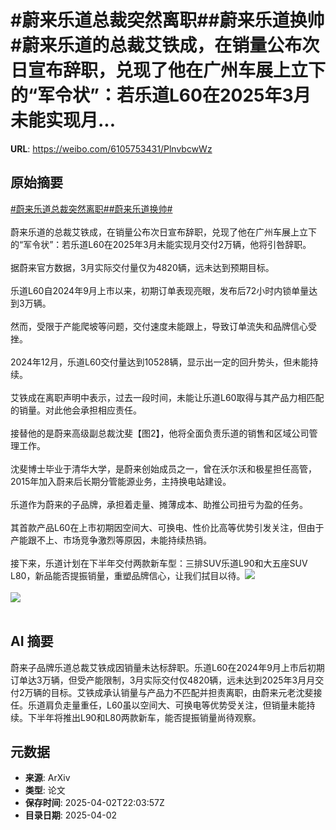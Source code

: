 # #蔚来乐道总裁突然离职##蔚来乐道换帅#蔚来乐道的总裁艾铁成，在销量公布次日宣布辞职，兑现了他在广州车展上立下的“军令状”：若乐道L60在2025年3月未能实现月...

**URL**: https://weibo.com/6105753431/PlnvbcwWz

## 原始摘要

<a href="https://m.weibo.cn/search?containerid=231522type%3D1%26t%3D10%26q%3D%23%E8%94%9A%E6%9D%A5%E4%B9%90%E9%81%93%E6%80%BB%E8%A3%81%E7%AA%81%E7%84%B6%E7%A6%BB%E8%81%8C%23&amp;extparam=%23%E8%94%9A%E6%9D%A5%E4%B9%90%E9%81%93%E6%80%BB%E8%A3%81%E7%AA%81%E7%84%B6%E7%A6%BB%E8%81%8C%23" data-hide=""><span class="surl-text">#蔚来乐道总裁突然离职#</span></a><a href="https://m.weibo.cn/search?containerid=231522type%3D1%26t%3D10%26q%3D%23%E8%94%9A%E6%9D%A5%E4%B9%90%E9%81%93%E6%8D%A2%E5%B8%85%23&amp;extparam=%23%E8%94%9A%E6%9D%A5%E4%B9%90%E9%81%93%E6%8D%A2%E5%B8%85%23" data-hide=""><span class="surl-text">#蔚来乐道换帅#</span></a><br><br>蔚来乐道的总裁艾铁成，在销量公布次日宣布辞职，兑现了他在广州车展上立下的“军令状”：若乐道L60在2025年3月未能实现月交付2万辆，他将引咎辞职。<br><br>据蔚来官方数据，3月实际交付量仅为4820辆，远未达到预期目标。<br><br>乐道L60自2024年9月上市以来，初期订单表现亮眼，发布后72小时内锁单量达到3万辆。 <br><br>然而，受限于产能爬坡等问题，交付速度未能跟上，导致订单流失和品牌信心受挫。<br><br>2024年12月，乐道L60交付量达到10528辆，显示出一定的回升势头，但未能持续。&nbsp;<br><br>艾铁成在离职声明中表示，过去一段时间，未能让乐道L60取得与其产品力相匹配的销量。对此他会承担相应责任。 <br><br>接替他的是蔚来高级副总裁沈斐【图2】，他将全面负责乐道的销售和区域公司管理工作。<br><br>沈斐博士毕业于清华大学，是蔚来创始成员之一，曾在沃尔沃和极星担任高管，2015年加入蔚来后长期分管能源业务，主持换电站建设。<br><br>乐道作为蔚来的子品牌，承担着走量、摊薄成本、助推公司扭亏为盈的任务。<br><br>其首款产品L60在上市初期因空间大、可换电、性价比高等优势引发关注，但由于产能跟不上、市场竞争激烈等原因，未能持续热销。<br><br>接下来，乐道计划在下半年交付两款新车型：三排SUV乐道L90和大五座SUV L80，新品能否提振销量，重塑品牌信心，让我们拭目以待。<img style="" src="https://tvax3.sinaimg.cn/large/006Fd7o3gy1i02btby02uj30zk0n9dxg.jpg" referrerpolicy="no-referrer"><br><br><img style="" src="https://tvax4.sinaimg.cn/large/006Fd7o3gy1i02btdwotqj31q211unos.jpg" referrerpolicy="no-referrer"><br><br>

## AI 摘要

蔚来子品牌乐道总裁艾铁成因销量未达标辞职。乐道L60在2024年9月上市后初期订单达3万辆，但受产能限制，3月实际交付仅4820辆，远未达到2025年3月月交付2万辆的目标。艾铁成承认销量与产品力不匹配并担责离职，由蔚来元老沈斐接任。乐道肩负走量重任，L60虽以空间大、可换电等优势受关注，但销量未能持续。下半年将推出L90和L80两款新车，能否提振销量尚待观察。

## 元数据

- **来源**: ArXiv
- **类型**: 论文
- **保存时间**: 2025-04-02T22:03:57Z
- **目录日期**: 2025-04-02
